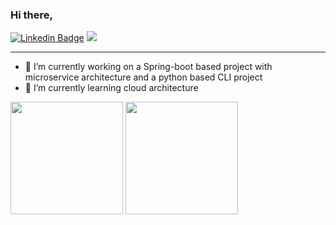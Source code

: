 ### Hi there,

[![Linkedin Badge](https://img.shields.io/badge/-LinkedIn-0e76a8?style=flat-square&logo=Linkedin&logoColor=white)](https://www.linkedin.com/in/alikatkar/)
![](https://komarev.com/ghpvc/?username=akatkar)
___
- 🔭 I’m currently working on a Spring-boot based project with microservice architecture and a python based CLI project
- 🌱 I’m currently learning cloud architecture

<p>
  <img height="180em" src="https://github-readme-stats.vercel.app/api?username=akatkar&show_icons=true&hide_border=true&&count_private=true&include_all_commits=true" />
  <img height="180em" src="https://github-readme-stats.vercel.app/api/top-langs/?username=akatkar&exclude_repo=KNN-Image-Classification&show_icons=true&hide_border=true&layout=compact&langs_count=8"/>
</p>
